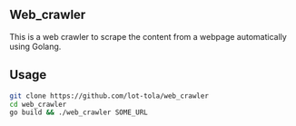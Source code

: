 ## Web_crawler

This is a web crawler to scrape the content from a webpage automatically using Golang. 

## Usage

```bash
git clone https://github.com/lot-tola/web_crawler
cd web_crawler
go build && ./web_crawler SOME_URL
```
